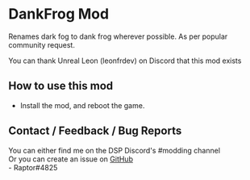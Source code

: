 # DankFrog Mod
Renames dark fog to dank frog wherever possible. As per popular community request.

You can thank Unreal Leon (leonfrdev) on Discord that this mod exists

## How to use this mod
* Install the mod, and reboot the game.

## Contact / Feedback / Bug Reports
You can either find me on the DSP Discord's #modding channel  
Or you can create an issue on [GitHub](https://github.com/Velociraptor115/DSPMods)  
\- Raptor#4825